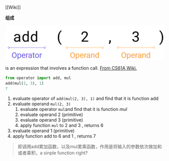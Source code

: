 [[Wiki]]

**组成**

![](docs/CS61A.assets/9.png)

is an expression that involves a function call.     [From CS61A Wiki.](https://www.ocf.berkeley.edu/~shidi/cs61a/wiki/Expression) 

```py
from operator import add, mul
add(mul(2, 3), 1)
7
``` 

1. evaluate operator of `add(mul(2, 3), 1)` and find that it is function add
2. evaluate operand `mul(2, 3)`
      1. evaluate operator `mul`and find that it is function $m u l$
      2. evaluate operand 2 (primitive)
      3. evaluate operand 3 (primitive)
      4. apply function `mul` to 2 and 3 , returns 6
3. evaluate operand 1 (primitive)
4. apply function add to 6 and 1 , returns 7

>即调用add累加函数，以及mul累乘函数，作用是将输入的参数依次做加和或者乘积，a sinple function right?
